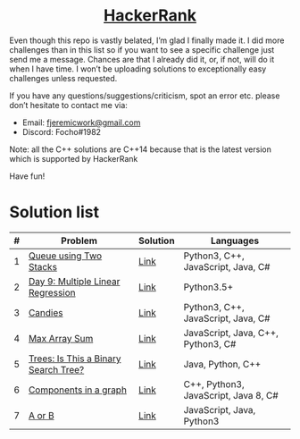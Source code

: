 <p align="center">
   <a href="https://www.hackerrank.com/kettu">
      <h1 align="center">HackerRank</h1>
   </a>
</p>

Even though this repo is vastly belated, I’m glad I finally made it. I did more challenges than in this list so if you want to see a specific challenge just send me a message. Chances are that I already did it, or, if not, will do it when I have time. I won’t be uploading solutions to exceptionally easy challenges unless requested.

If you have any questions/suggestions/criticism, spot an error etc. please don’t hesitate to contact me via:
* Email: fjeremicwork@gmail.com
* Discord: Focho#1982

Note: all the C++ solutions are C++14 because that is the latest version which is supported by HackerRank

Have fun!

# Solution list

| # | Problem | Solution | Languages |
| - | ------- | -------- | --------- |
| 1 | [Queue using Two Stacks](https://www.hackerrank.com/challenges/queue-using-two-stacks/problem) | [Link](https://github.com/filipjeremic/hackerrank/tree/main/Data%20Structures/Queue%20using%20two%20stacks) | Python3, C++, JavaScript, Java, C# |
| 2 | [Day 9: Multiple Linear Regression](https://www.hackerrank.com/challenges/s10-multiple-linear-regression/problem) | [Link](https://github.com/filipjeremic/hackerrank/tree/main/10%20Days%20of%20Statistics/Day%209:%20Multiple%20Linear%20Regression) | Python3.5+ |
| 3 | [Candies](https://www.hackerrank.com/challenges/candies/problem?h_l=interview&playlist_slugs%5B%5D=interview-preparation-kit&playlist_slugs%5B%5D=dynamic-programming) | [Link](https://github.com/filipjeremic/hackerrank/tree/main/Interview%20Preparation%20Kit/Candies) | Python3, C++, JavaScript, Java, C# |
| 4 | [Max Array Sum](https://www.hackerrank.com/challenges/max-array-sum/problem?h_l=interview&playlist_slugs%5B%5D=interview-preparation-kit&playlist_slugs%5B%5D=dynamic-programming) | [Link](https://github.com/filipjeremic/hackerrank/tree/main/Interview%20Preparation%20Kit/Max%20Array%20Sum) | JavaScript, Java, C++, Python3, C# |
| 5 | [Trees: Is This a Binary Search Tree?](https://www.hackerrank.com/challenges/ctci-is-binary-search-tree/problem?h_l=interview&playlist_slugs%5B%5D=interview-preparation-kit&playlist_slugs%5B%5D=trees) | [Link](https://github.com/filipjeremic/hackerrank/tree/main/Interview%20Preparation%20Kit/Trees:%20Is%20This%20a%20Binary%20Search%20Tree%3F) | Java, Python, C++ |
| 6 | [Components in a graph](https://www.hackerrank.com/challenges/components-in-graph/problem) | [Link](https://github.com/filipjeremic/hackerrank/tree/main/Data%20Structures/Components%20in%20a%20graph) | C++, Python3, JavaScript, Java 8, C# |
| 7 | [A or B](https://www.hackerrank.com/challenges/aorb/problem) | [Link](https://github.com/filipjeremic/hackerrank/tree/main/Algorithms/A%20or%20B) | JavaScript, Java, Python3 |
